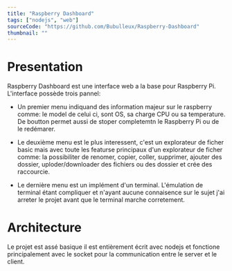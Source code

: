 ```yaml
---
title: "Raspberry Dashboard"
tags: ["nodejs", "web"]
sourceCode: "https://github.com/Bubulleux/Raspberry-Dashboard"
thumbnail: ""
---
```


# Presentation

Raspberry Dashboard est une interface web a la base pour Raspberry Pi.
L'interface possède trois pannel:


- Un premier menu indiquand des information majeur sur le raspberry comme:
le model de celui ci, sont OS, sa charge CPU ou sa temperature. De boutton
permet aussi de stoper completemtn le Raspberry Pi ou de le redémarer.

- Le deuxième menu est le plus interessent, c'est un explorateur de ficher
basic mais avec toute les featurse principaux d'un explorateur de ficher comme:
la possibiliter de renomer, copier, coller, supprimer, ajouter des dossier,
uploder/downloader des fichiers ou des dossier et crée des raccourcie.

- Le dernière menu est un implément d'un terminal. L'émulation de terminal
étant compliquer et n'ayant aucune connaisence sur le sujet j'ai arreter le 
projet avant que le terminal marche corretement.

# Architecture

Le projet est assé basique il est entièrement écrit avec nodejs et fonctione 
principalement avec le socket pour la communication entre le server et le 
client.
